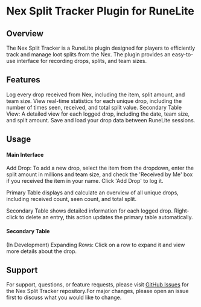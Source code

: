# Nex Split Tracker Plugin for RuneLite

## Overview

The Nex Split Tracker is a RuneLite plugin designed for players to efficiently track and manage loot splits from the Nex. The plugin provides an easy-to-use interface for recording drops, splits, and team sizes.


## Features

Log every drop received from Nex, including the item, split amount, and team size.
View real-time statistics for each unique drop, including the number of times seen, received, and total split value.
Secondary Table View: A detailed view for each logged drop, including the date, team size, and split amount.
Save and load your drop data between RuneLite sessions.


## Usage

#### Main Interface

Add Drop: To add a new drop, select the item from the dropdown, enter the split amount in millions and team size, and check the 'Received by Me' box if you received the item in your name. Click 'Add Drop' to log it.

Primary Table displays and calculate an overview of all unique drops, including received count, seen count, and total split.

Secondary Table shows detailed information for each logged drop. Right-click to delete an entry, this action updates the primary table automatically.

#### Secondary Table
(In Development) Expanding Rows: Click on a row to expand it and view more details about the drop.


## Support
For support, questions, or feature requests, please visit [GitHub Issues](https://github.com/KeyboardIsMagic/NexSplitTracker/issues) for the Nex Split Tracker repository.For major changes, please open an issue first to discuss what you would like to change.
